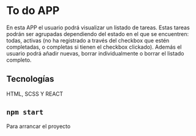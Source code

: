 # To do APP

En esta APP el usuario podrá visualizar un listado de tareas. 
Estas tareas podrán ser agrupadas dependiendo del estado en el que se encuentren: todas, activas (no ha registrado a través del checkbox que estén completadas, o completas si tienen el checkbox clickado).
Además el usuario podrá añadir nuevas, borrar individualmente o borrar el listado completo.

## Tecnologías

HTML, SCSS Y REACT

## `npm start`

Para arrancar el proyecto
